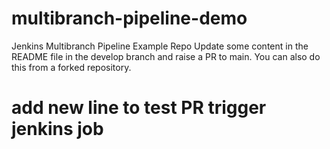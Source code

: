 # multibranch-pipeline-demo
Jenkins Multibranch Pipeline Example Repo 
Update some content in the README file in the develop branch and raise a PR to main. You can also do this from a forked repository.
# add new line to test PR trigger jenkins job

